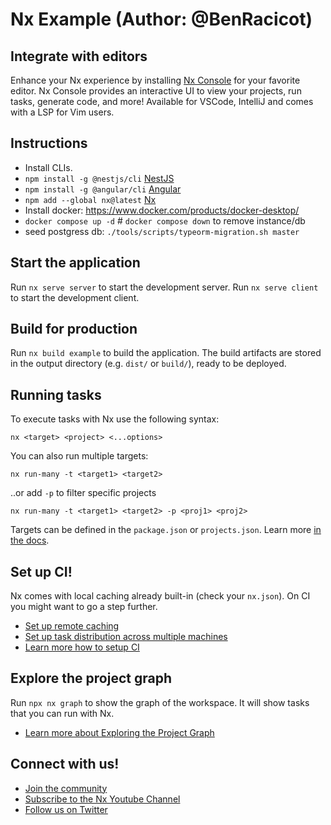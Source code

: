 # Nx Example (Author: @BenRacicot)

## Integrate with editors

Enhance your Nx experience by installing [Nx Console](https://nx.dev/nx-console) for your favorite editor. Nx Console
provides an interactive UI to view your projects, run tasks, generate code, and more! Available for VSCode, IntelliJ and
comes with a LSP for Vim users.

## Instructions
 - Install CLIs. 
 - `npm install -g @nestjs/cli` [NestJS](https://docs.nestjs.com/cli/overview) 
 - `npm install -g @angular/cli` [Angular](https://angular.io/cli)
 - `npm add --global nx@latest` [Nx](https://nx.dev/getting-started/intro) 
 - Install docker: https://www.docker.com/products/docker-desktop/
 - `docker compose up -d` # `docker compose down` to remove instance/db
 - seed postgress db: `./tools/scripts/typeorm-migration.sh master`

## Start the application

Run `nx serve server` to start the development server. 
Run `nx serve client` to start the development client. 

## Build for production

Run `nx build example` to build the application. The build artifacts are stored in the output directory (e.g. `dist/` or `build/`), ready to be deployed.

## Running tasks

To execute tasks with Nx use the following syntax:

```
nx <target> <project> <...options>
```

You can also run multiple targets:

```
nx run-many -t <target1> <target2>
```

..or add `-p` to filter specific projects

```
nx run-many -t <target1> <target2> -p <proj1> <proj2>
```

Targets can be defined in the `package.json` or `projects.json`. Learn more [in the docs](https://nx.dev/features/run-tasks).

## Set up CI!

Nx comes with local caching already built-in (check your `nx.json`). On CI you might want to go a step further.

- [Set up remote caching](https://nx.dev/features/share-your-cache)
- [Set up task distribution across multiple machines](https://nx.dev/nx-cloud/features/distribute-task-execution)
- [Learn more how to setup CI](https://nx.dev/recipes/ci)

## Explore the project graph

Run `npx nx graph` to show the graph of the workspace.
It will show tasks that you can run with Nx.

- [Learn more about Exploring the Project Graph](https://nx.dev/core-features/explore-graph)

## Connect with us!

- [Join the community](https://nx.dev/community)
- [Subscribe to the Nx Youtube Channel](https://www.youtube.com/@nxdevtools)
- [Follow us on Twitter](https://twitter.com/nxdevtools)

